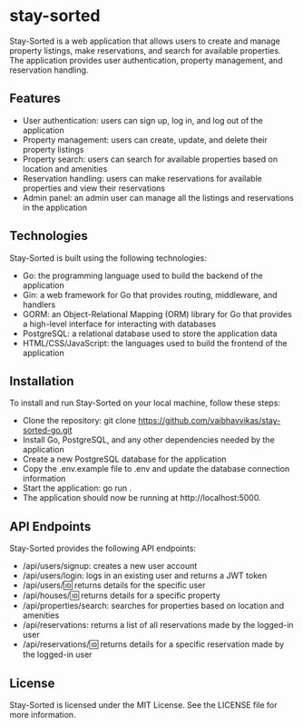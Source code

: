 # stay-sorted

Stay-Sorted is a web application that allows users to create and manage property listings, make reservations, and search for available properties. The application provides user authentication, property management, and reservation handling.

## Features
- User authentication: users can sign up, log in, and log out of the application
- Property management: users can create, update, and delete their property listings
- Property search: users can search for available properties based on location and amenities
- Reservation handling: users can make reservations for available properties and view their reservations
- Admin panel: an admin user can manage all the listings and reservations in the application

## Technologies
Stay-Sorted is built using the following technologies:
- Go: the programming language used to build the backend of the application
- Gin: a web framework for Go that provides routing, middleware, and handlers
- GORM: an Object-Relational Mapping (ORM) library for Go that provides a high-level interface for interacting with databases
- PostgreSQL: a relational database used to store the application data
- HTML/CSS/JavaScript: the languages used to build the frontend of the application

## Installation
To install and run Stay-Sorted on your local machine, follow these steps:

- Clone the repository: git clone https://github.com/vaibhavvikas/stay-sorted-go.git
- Install Go, PostgreSQL, and any other dependencies needed by the application
- Create a new PostgreSQL database for the application
- Copy the .env.example file to .env and update the database connection information
- Start the application: go run .
- The application should now be running at http://localhost:5000.

## API Endpoints
Stay-Sorted provides the following API endpoints:

- /api/users/signup: creates a new user account
- /api/users/login: logs in an existing user and returns a JWT token
- /api/users/:id: returns details for the specific user
- /api/houses/:id: returns details for a specific property
- /api/properties/search: searches for properties based on location and amenities
- /api/reservations: returns a list of all reservations made by the logged-in user
- /api/reservations/:id: returns details for a specific reservation made by the logged-in user

## License
Stay-Sorted is licensed under the MIT License. See the LICENSE file for more information.
